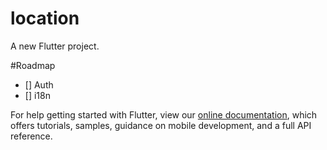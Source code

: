 # location

A new Flutter project.

#Roadmap
- [] Auth
- [] i18n

For help getting started with Flutter, view our
[online documentation](https://flutter.dev/docs), which offers tutorials,
samples, guidance on mobile development, and a full API reference.
